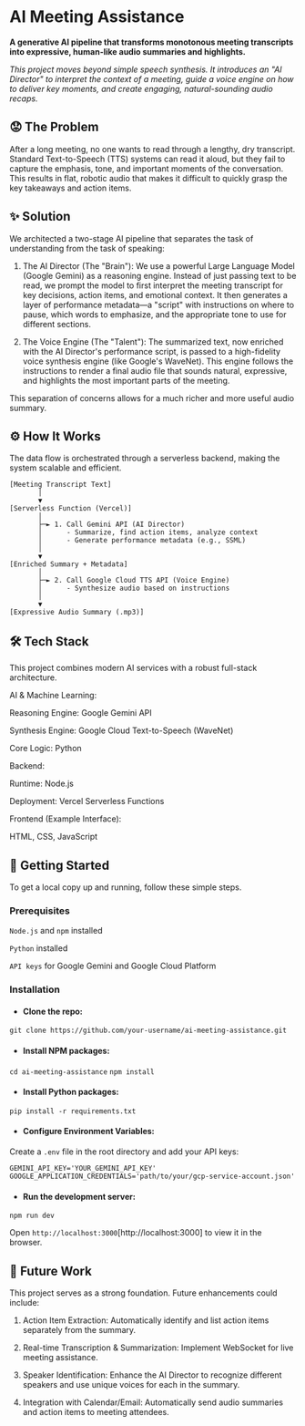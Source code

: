 # AI Meeting Assistance
**A generative AI pipeline that transforms monotonous meeting transcripts into expressive, human-like audio summaries and highlights.**

*This project moves beyond simple speech synthesis. It introduces an "AI Director" to interpret the context of a meeting, guide a voice engine on how to deliver key moments, and create engaging, natural-sounding audio recaps.*

## 😟 The Problem
After a long meeting, no one wants to read through a lengthy, dry transcript. Standard Text-to-Speech (TTS) systems can read it aloud, but they fail to capture the emphasis, tone, and important moments of the conversation. This results in flat, robotic audio that makes it difficult to quickly grasp the key takeaways and action items.

## ✨ Solution
We architected a two-stage AI pipeline that separates the task of understanding from the task of speaking:

1. The AI Director (The "Brain"): We use a powerful Large Language Model (Google Gemini) as a reasoning engine. Instead of just passing text to be read, we prompt the model to first interpret the meeting transcript for key decisions, action items, and emotional context. It then generates a layer of performance metadata—a "script" with instructions on where to pause, which words to emphasize, and the appropriate tone to use for different sections.

2. The Voice Engine (The "Talent"): The summarized text, now enriched with the AI Director's performance script, is passed to a high-fidelity voice synthesis engine (like Google's WaveNet). This engine follows the instructions to render a final audio file that sounds natural, expressive, and highlights the most important parts of the meeting.

This separation of concerns allows for a much richer and more useful audio summary.

## ⚙️ How It Works
The data flow is orchestrated through a serverless backend, making the system scalable and efficient.

```
[Meeting Transcript Text]
       │
       ▼
[Serverless Function (Vercel)]
       │
       ├─► 1. Call Gemini API (AI Director)
       │      - Summarize, find action items, analyze context
       │      - Generate performance metadata (e.g., SSML)
       │
       ▼
[Enriched Summary + Metadata]
       │
       ├─► 2. Call Google Cloud TTS API (Voice Engine)
       │      - Synthesize audio based on instructions
       │
       ▼
[Expressive Audio Summary (.mp3)]
```

## 🛠️ Tech Stack
This project combines modern AI services with a robust full-stack architecture.

AI & Machine Learning:

Reasoning Engine: Google Gemini API

Synthesis Engine: Google Cloud Text-to-Speech (WaveNet)

Core Logic: Python

Backend:

Runtime: Node.js

Deployment: Vercel Serverless Functions

Frontend (Example Interface):

HTML, CSS, JavaScript

## 🚀 Getting Started
To get a local copy up and running, follow these simple steps.

### Prerequisites
`Node.js` and `npm` installed

`Python` installed

`API keys` for Google Gemini and Google Cloud Platform

### Installation
* #### Clone the repo:

`git clone https://github.com/your-username/ai-meeting-assistance.git`

* #### Install NPM packages:

`cd ai-meeting-assistance`
`npm install`

* #### Install Python packages:

`pip install -r requirements.txt`

* #### Configure Environment Variables:
Create a `.env` file in the root directory and add your API keys:

```
GEMINI_API_KEY='YOUR_GEMINI_API_KEY'
GOOGLE_APPLICATION_CREDENTIALS='path/to/your/gcp-service-account.json'
```

* #### Run the development server:

`npm run dev`

Open `http://localhost:3000`[http://localhost:3000] to view it in the browser.

## 🔮 Future Work
This project serves as a strong foundation. Future enhancements could include:

1. Action Item Extraction: Automatically identify and list action items separately from the summary.

2. Real-time Transcription & Summarization: Implement WebSocket for live meeting assistance.

3. Speaker Identification: Enhance the AI Director to recognize different speakers and use unique voices for each in the summary.

4. Integration with Calendar/Email: Automatically send audio summaries and action items to meeting attendees.